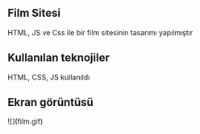 <h2>Film Sitesi</h2>

HTML, JS ve Css ile bir film sitesinin tasarımı yapılmıştır

<h2>Kullanılan teknojiler</h2>

HTML, CSS, JS kullanıldı

<h2>Ekran görüntüsü</h2>
![](film.gif)


